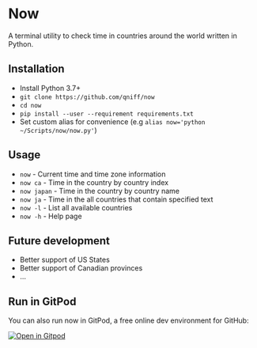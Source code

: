 # Now
A terminal utility to check time in countries around the world written in Python.

## Installation
* Install Python 3.7+
* ```git clone https://github.com/qniff/now```
* ```cd now```
* ```pip install --user --requirement requirements.txt```
* Set custom alias for convenience (e.g ```alias now='python ~/Scripts/now/now.py'```)

## Usage
* ```now``` - Current time and time zone information
* ```now ca``` - Time in the country by country index
* ```now japan``` - Time in the country by country name
* ```now ja``` - Time in the all countries that contain specified text
* ```now -l``` - List all available countries
* ```now -h``` - Help page

## Future development
* Better support of US States
* Better support of Canadian provinces
* ...

## Run in GitPod
You can also run now in GitPod, a free online dev environment for GitHub:

[![Open in Gitpod](https://gitpod.io/button/open-in-gitpod.svg)](https://gitpod.io/#https://github.com/qniff/now)
